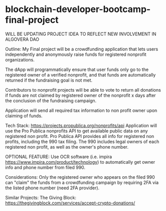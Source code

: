 # blockchain-developer-bootcamp-final-project
WILL BE UPDATING PROJECT IDEA TO REFLECT NEW INVOLVEMENT IN ALGOVERA DAO


Outline:
My Final project will be a crowdfunding application that lets users independently and anonymously raise
funds for registered nonprofit organizations.

The dApp will programmatically ensure that user funds only go to the registered owner of a verified nonprofit, and that funds are automatically returned if the fundraising goal is not met.

Contributors to nonprofit projects will be able to vote to return all donations if funds are not claimed by registered owner of the nonprofit x days after the conclusion of the fundraising campaign.

Application will send all required tax information to non profit owner upon claiming of funds.

Tech Stack:
https://projects.propublica.org/nonprofits/api
Application will use the Pro Publica nonprofits API to get available public data on any registered non profit. Pro Publica API provides all info for registered non profits, including the 990 tax filing. The 990 includes legal owners of each registered non profit, as well as the owner's phone number.

OPTIONAL FEATURE:
Use OCR software (i.e. impira https://www.impira.com/product/technology) to automatically get owner info and phone number from filed 990.

Considerations:
Only the registered owner who appears on the filed 990 can "claim" the funds from a crowdfunding campaign by requiring 2FA via the listed phone number (need 2FA provider).

Similar Projects:
The Giving Block: https://thegivingblock.com/services/accept-crypto-donations/